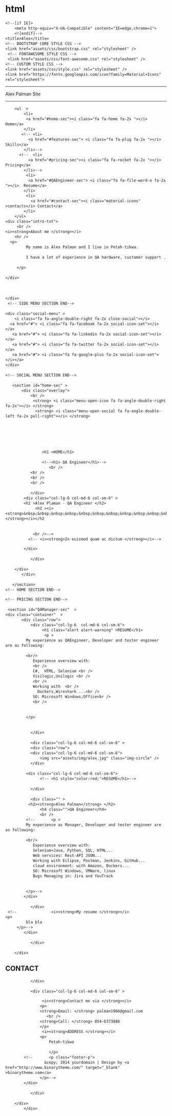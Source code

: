 # html<!DOCTYPE html>
<html xmlns="http://www.w3.org/1999/xhtml">
<head>
    <meta charset="utf-8" />
    <meta name="viewport" content="width=device-width, initial-scale=1, maximum-scale=1" />
    <meta name="description" content="" />
    <meta name="author" content="" />
	<meta name="viewport" content="width=device-width, initial-scale=1">

    <!--[if IE]>
        <meta http-equiv="X-UA-Compatible" content="IE=edge,chrome=1">
        <![endif]-->
    <title>Alex</title>
    <!-- BOOTSTRAP CORE STYLE CSS -->
    <link href="assets/css/bootstrap.css" rel="stylesheet" />
     <!-- FONTAWESOME STYLE CSS -->
     <link href="assets/css/font-awesome.css" rel="stylesheet" />
    <!-- CUSTOM STYLE CSS -->
    <link href="assets/css/style.css" rel="stylesheet" />
	<link href="https://fonts.googleapis.com/icon?family=Material+Icons" rel="stylesheet">
       
</head>
<body > 
     <div id="side-menu" class="move-me" >
        <hr class="hr-set" />
        <span class="logo-text" >Alex Palman Site  </span>  <i  class="menu-close-icon fa fa-angle-double-left fa-2x"></i> 
        <hr class="hr-set-two" />

        <ul  >
            <li>
             <a href="#home-sec"><i class="fa fa-home fa-2x "></i>  Home</a>
            </li>
           <!-- <li>
              <a href="#features-sec"> <i class="fa fa-plug fa-2x "></i>  Skills</a>
            </li>-->
          <!--  <li>
              <a href="#pricing-sec"><i class="fa fa-rocket fa-2x "></i>  Pricing</a>
            </li>-->
             <li>
              <a href="#QAEngineer-sec"> <i class="fa fa-file-word-o fa-2x "></i>  Resume</a>
            </li>
             <li>
               <a href="#contact-sec"><i class="material-icons" >contacts</i> Contact</a>
            </li>
        </ul>
    <div class="intro-txt">
         <br />
    <i><strong>About me </strong></i>
        <hr />
      <p>
             My name is Alex Palman and I live in Petah-tikwa.
			 
			 I have a lot of experience in QA hardware, customer support .
			 
         </p>
    
    </div>
   

       
    </div>
     <!-- SIDE MENU SECTION END-->  
    
    <div class="social-menu" >
        <i class="fa fa-angle-double-right fa-2x close-social"></i>
      <a href="#"> <i class="fa fa-facebook fa-2x social-icon-set"></i></a> 
       <a href="#"> <i class="fa fa-linkedin fa-2x social-icon-set"></i></a> 
       <a href="#"> <i class="fa fa-twitter fa-2x social-icon-set"></i></a> 
       <a href="#"> <i class="fa fa-google-plus fa-2x social-icon-set"></i></a> 
    </div> 
    
    <!-- SOCIAL MENU SECTION END-->  
      
       <section id="home-sec" >
           <div class="overlay">
               <br />
                <strong> <i class="menu-open-icon fa fa-angle-double-right fa-2x"></i> </strong>
                 <strong> <i class="menu-open-social fa fa-angle-double-left fa-2x pull-right"></i> </strong>

<div class="container">
           <div class="row p-top">
		       <div class="col-lg-4 col-md-4 col-sm-4">
			   <br />&nbsp;
			   <br />
			   <br />
			   <br />
		
					 
                    <h1 >HOME</h1>
					
					<!--<h1> QA Engineer</h1>-->
					   <br />
			   <br />
			   <br />
			   <br />
            
               </div>
            <div class="col-lg-6 col-md-6 col-sm-6" >
            <h2 >Alex Plaman - QA Engineer </h2>
                 <h2 ><i><strong>&nbsp;&nbsp;&nbsp;&nbsp;&nbsp;&nbsp;&nbsp;&nbsp;&nbsp;&nbsp;&nbsp;Welcome </strong></i></h2
             			
         
                <br />-->
              <!-- <i><strong>In euismod quam ac dictum </strong></i>-->
 <!--   <p>
             As for my work experience there is more information in the resume section), I have worked as a QA Manager of the company web application
     		 for Mutual Funds, eMerge developer at Sapiens, IT consultant and tester at a big accounting firm.Nunc at viverra risus. In euismod quam ac dictum varius. 
             Nunc at viverra risus. In euismod quam ac dictum varius.
              Nunc at viverra risus. 
             In euismod quam ac dictum varius. Nunc at viverra risus.
         </p> 
	<p>
             Nunc at viverra risus. In euismod quam ac dictum varius. 
             Nunc at viverra risus. In euismod quam ac dictum varius.
              Nunc at viverra risus. 
             In euismod quam ac dictum varius. Nunc at viverra risus.
         </p> 
	<p>
             Nunc at viverra risus. In euismod quam ac dictum varius. 
             Nunc at viverra risus. In euismod quam ac dictum varius.
              Nunc at viverra risus. 
             In euismod quam ac dictum varius. Nunc at viverra risus.
         </p> -->
		 
            </div> 
             
               </div>
    
        </div>
           </div>
            
       </section>
    <!-- HOME SECTION END-->
  <!--   <section id="features-sec"  >
    <div class="container"  >
           <div class="row">
               <div class="col-lg-6 col-md-6 col-sm-6">
                    <h1 >Skills</h1>
            
               </div>
            <div class="col-lg-6 col-md-6 col-sm-6" >
              <h2>AWESOME FEATURES</h2>
               <ul >
                   <li>
                   <i class="fa fa-check "></i>    Unique Layout Template

                        <p>
             b
         </p>
                   </li>
                   
                   
                  
                    <li>
                    <i class="fa fa-check "></i>   Bootstrap 3.2 Framework
                         <p>
             Resourceful Senior Automation Programmer with expertise in large scale Quality Assurance - UI, designing and implementing infrastructure for automation and load testing from scratch for a wide variety of systems.

* Proven track record in development, integration and maintenance of automation (UI, API, CI, Sanity, etc.), Web Performance and full load tests.

* Experienced in combined team management of automation and load testing, management of multiple projects in parallel, practiced in working methodologies (Agile, Scrum, Kanban, Waterfall etc.).

* Successful implementation of documented processes, workflows, procedures and research to the finest detail.

* Adaptability to new environment, exceptional learning skills, multitasking and excellent interpersonal skills.
         </p>
                   </li>
                   <li>
                    <i class="fa fa-check "></i>   400+ Font Awesome Icons
                        <p>
             Tools and Technologies:

Programming: C#, Java

IDE's: Visual Studio, Eclipse, IntelliJ, Ranorex Studio, Android Studio

Testing: Coded UI, Ranorex, Selenium WebDriver, LoadTest, LoadRunner, ANTS Profilers, TestNG

ALM: TFS, MTM, TeamCity, SVN, GIT, Jenkins, TestRail.

OS's: Windows (XP/7/8/Server), Mac OS

Technologies: VMware, VirtualBox, SQL, Oracle, WPF, LINQ, MVC, Asp.Net, SysInternals, IIS, PowerShell, Scala, Gatling
         </p>
                   </li>
                   
               </ul>
            </div> 

              
               </div>
    
        </div>
</section>
   <!-- FEATURES SECTION END-->
<!--    <section id="pricing-sec"  >
    <div class="container"  >
           <div class="row">
               <div class="col-lg-6  col-md-6 col-sm-6">
                    <h1 >PRICING</h1>
            
               </div>
            <div class="col-lg-3  col-md-3 col-sm-3" >
               <div class="price-div text-center">
                   <ul >
                       <li>
                           <div class="cost-cls">
<span >49 </span> <i class="fa fa-dollar fa-2x" ></i>

                           </div>
                       </li>
                       <li>
Single User Accress
                       </li>
                      
                       <li>
                           Standard Suppport Included
                       </li>
                       <li>
                           No Extra Charges 
                       </li>
                       <li>
                           <a href="#" class="btn btn-danger set-btn ">BOOK NOW</a>
                       </li>
                   </ul>
               </div>
            </div> 
               <div class="col-lg-3  col-md-3 col-sm-3" >
               <div class="price-div text-center">
                   <ul >
                       <li>
                           <div class="cost-cls">
<span >199 </span> <i class="fa fa-dollar fa-2x" ></i>

                           </div>
                       </li>
                       <li>
Multi User Accress
                       </li>
                      
                       <li>
                           Premium Suppport Included
                       </li>
                       <li>
                           No Extra Charges 
                       </li>
                       <li>
                           <a href="#" class="btn btn-danger set-btn ">BOOK NOW</a>
                       </li>
                   </ul>
               </div>
            </div>
              
               </div>
    
        </div>
</section> -->
    <!-- PRICING SECTION END-->

     <section id="QAManager-sec"  >
    <div class="container"  >
           <div class="row">
               <div class="col-lg-6  col-md-6 col-sm-6">
                    <h1 class="alert alert-warning" >RESUME</h1>
					 <p >
             My experience as QAEngineer, Developer and tester engineer are as following:
			 
			 <br/>
				Experience overview with:
				<br />
				C#,  HTML, Selenium <br />
				Visilogic,Unilogic <br />
				<br />
				Working with  <br /> 
				  Dockers,Wireshark ...<br />
			 	SO: Microsoft Windows;Office<br />
				<br />
				
			
             </p>
					
            
               </div>
             
               <div class="col-lg-6 col-md-6 col-sm-6" >
               <div class="row">
               <div class="col-lg-6 col-md-6 col-sm-6">
                   <img src="assets/img/alex.jpg" class="img-circle" />
               </div>
             
			 <div class="col-lg-6 col-md-6 col-sm-6">
                   <!-- <h1 style="color:red;">RESUME</h1>-->
            
               </div>
			 
               <div class="" >
              <h2><strong>Alex Palman</strong> </h2>
                   <h4 class="">QA Engineer</h4>
                   <br />
             <!--       <p >
             My experience as Manager, Developer and tester engineer are as following:
			 
			 <br/>
				Experience overview with:
				Selenium+Java, Python, SQL, HTML...
				Web services: Rest-API JSON...
				Working with Eclipse, Postman, Jenkins, GitHub...  
				cloud environment: with Amazon, Dockers...
			 	SO: Microsoft Windows, VMWare, linux
				Bugs Managing in: Jira and YouTrack
				
			
             </p>-->
            </div>
              
               </div>
     <!--               <i><strong>My resume </strong></i>
    <p>
             bla bla
         </p>-->
            </div>
              
               </div>
    
        </div>
</section>
    <!-- QA Engineer SECTION END-->
    <section id="contact-sec"  >
        <div class="overlay">
    <div class="container"  >
           <div class="row p-top">
               <div class="col-lg-6 col-md-6 col-sm-6">
                    <h1 >CONTACT</h1>
            
               </div>
             
               <div class="col-lg-6 col-md-6 col-sm-6" >
               
  <!--                  <i><strong>We Are Open To Answere </strong></i>
    <p>
            Please write us and call use 
        between our hours of 
        operations and you will get quick response. Below is the information like email id,
         phone numbers, hour of operations which you can use to contact us.
         </p>-->
                    <i><strong>Contact me via </strong></i>
                   <p>
                   <strong>Email: </strong> palman1966@gmail.com
                      <br />
                   <strong>Call: </strong> 054-6373886
                   </p>
                    <i><strong>ADDRESS </strong></i>
                   <p>
                       Petah-tikwa
                       
                       </p>
            <!--       <p class="footer-p">
                     &copy; 2014 yourdomain | Design by <a href="http://www.binarytheme.com/" target="_blank" >binarytheme.com</a>
                   </p>-->
            </div>
              
               </div>
    
        </div>
            </div>
</section>
     <!-- CONTACT SECTION END-->
    <!-- JAVASCRIPT FILES PLACED AT THE BOTTOM TO REDUCE THE LOADING TIME  -->
    <!-- CORE JQUERY  -->
    <script src="assets/js/jquery-1.11.1.js"></script>
    <!-- BOOTSTRAP SCRIPTS  -->
    <script src="assets/js/bootstrap.js"></script>
     <!-- EASING SCROLL SCRIPTS PLUGIN  -->
    <script src="assets/js/jquery.easing.min.js"></script>
    <!-- NICE SCROLL SCRIPTS PLUGIN  -->
    <script src="assets/js/jquery.nicescroll.min.js"></script>
     <!-- CUSTOM SCRIPTS  -->
    <script src="assets/js/custom.js"></script>
</body>
</html>
